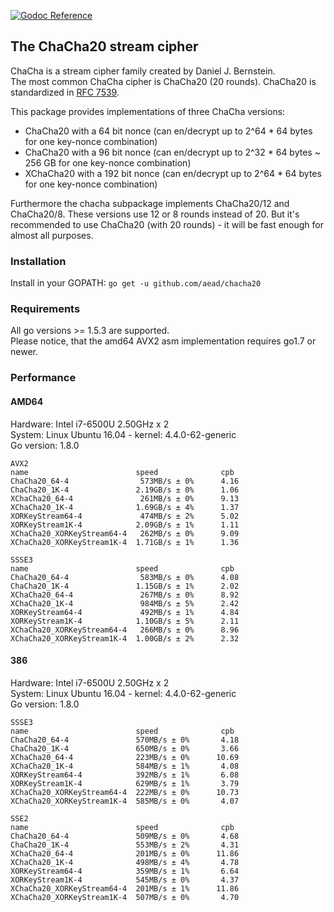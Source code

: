 [![Godoc Reference](https://godoc.org/github.com/aead/chacha20?status.svg)](https://godoc.org/github.com/aead/chacha20)

## The ChaCha20 stream cipher

ChaCha is a stream cipher family created by Daniel J. Bernstein.  
The most common ChaCha cipher is ChaCha20 (20 rounds). ChaCha20 is standardized in [RFC 7539](https://tools.ietf.org/html/rfc7539 "RFC 7539").

This package provides implementations of three ChaCha versions:
- ChaCha20 with a 64 bit nonce (can en/decrypt up to 2^64 * 64 bytes for one key-nonce combination)  
- ChaCha20 with a 96 bit nonce (can en/decrypt up to 2^32 * 64 bytes ~ 256 GB for one key-nonce combination)  
- XChaCha20 with a 192 bit nonce (can en/decrypt up to 2^64 * 64 bytes for one key-nonce combination)  

Furthermore the chacha subpackage implements ChaCha20/12 and ChaCha20/8.
These versions use 12 or 8 rounds instead of 20.
But it's recommended to use ChaCha20 (with 20 rounds) - it will be fast enough for almost all purposes. 

### Installation 
Install in your GOPATH: `go get -u github.com/aead/chacha20`

### Requirements
All go versions >= 1.5.3 are supported.  
Please notice, that the amd64 AVX2 asm implementation requires go1.7 or newer.

### Performance

#### AMD64
Hardware: Intel i7-6500U 2.50GHz x 2  
System: Linux Ubuntu 16.04 - kernel: 4.4.0-62-generic  
Go version: 1.8.0  
```
AVX2
name                        speed              cpb
ChaCha20_64-4                573MB/s ± 0%      4.16
ChaCha20_1K-4               2.19GB/s ± 0%      1.06
XChaCha20_64-4               261MB/s ± 0%      9.13
XChaCha20_1K-4              1.69GB/s ± 4%      1.37
XORKeyStream64-4             474MB/s ± 2%      5.02
XORKeyStream1K-4            2.09GB/s ± 1%      1.11
XChaCha20_XORKeyStream64-4   262MB/s ± 0%      9.09
XChaCha20_XORKeyStream1K-4  1.71GB/s ± 1%      1.36

SSSE3
name                        speed              cpb
ChaCha20_64-4                583MB/s ± 0%      4.08
ChaCha20_1K-4               1.15GB/s ± 1%      2.02
XChaCha20_64-4               267MB/s ± 0%      8.92
XChaCha20_1K-4               984MB/s ± 5%      2.42
XORKeyStream64-4             492MB/s ± 1%      4.84
XORKeyStream1K-4            1.10GB/s ± 5%      2.11
XChaCha20_XORKeyStream64-4   266MB/s ± 0%      8.96
XChaCha20_XORKeyStream1K-4  1.00GB/s ± 2%      2.32
```
#### 386
Hardware: Intel i7-6500U 2.50GHz x 2  
System: Linux Ubuntu 16.04 - kernel: 4.4.0-62-generic  
Go version: 1.8.0  
```
SSSE3
name                        speed              cpb
ChaCha20_64-4               570MB/s ± 0%       4.18
ChaCha20_1K-4               650MB/s ± 0%       3.66
XChaCha20_64-4              223MB/s ± 0%      10.69
XChaCha20_1K-4              584MB/s ± 1%       4.08
XORKeyStream64-4            392MB/s ± 1%       6.08
XORKeyStream1K-4            629MB/s ± 1%       3.79
XChaCha20_XORKeyStream64-4  222MB/s ± 0%      10.73
XChaCha20_XORKeyStream1K-4  585MB/s ± 0%       4.07

SSE2
name                        speed              cpb
ChaCha20_64-4               509MB/s ± 0%       4.68
ChaCha20_1K-4               553MB/s ± 2%       4.31
XChaCha20_64-4              201MB/s ± 0%      11.86
XChaCha20_1K-4              498MB/s ± 4%       4.78
XORKeyStream64-4            359MB/s ± 1%       6.64
XORKeyStream1K-4            545MB/s ± 0%       4.37
XChaCha20_XORKeyStream64-4  201MB/s ± 1%      11.86
XChaCha20_XORKeyStream1K-4  507MB/s ± 0%       4.70
```
